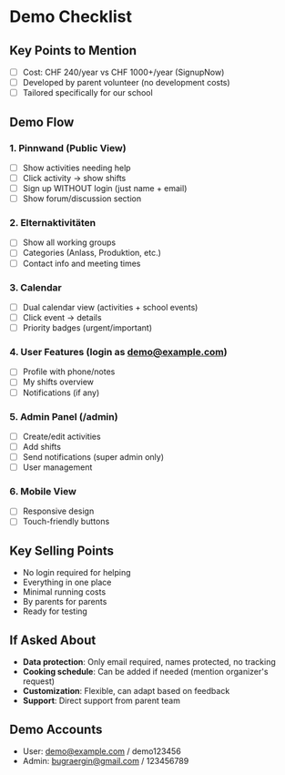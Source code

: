 # Demo Checklist

## Key Points to Mention
- [ ] Cost: CHF 240/year vs CHF 1000+/year (SignupNow)
- [ ] Developed by parent volunteer (no development costs)
- [ ] Tailored specifically for our school

## Demo Flow

### 1. Pinnwand (Public View)
- [ ] Show activities needing help
- [ ] Click activity → show shifts
- [ ] Sign up WITHOUT login (just name + email)
- [ ] Show forum/discussion section

### 2. Elternaktivitäten
- [ ] Show all working groups
- [ ] Categories (Anlass, Produktion, etc.)
- [ ] Contact info and meeting times

### 3. Calendar
- [ ] Dual calendar view (activities + school events)
- [ ] Click event → details
- [ ] Priority badges (urgent/important)

### 4. User Features (login as demo@example.com)
- [ ] Profile with phone/notes
- [ ] My shifts overview
- [ ] Notifications (if any)

### 5. Admin Panel (/admin)
- [ ] Create/edit activities
- [ ] Add shifts
- [ ] Send notifications (super admin only)
- [ ] User management

### 6. Mobile View
- [ ] Responsive design
- [ ] Touch-friendly buttons

## Key Selling Points
- No login required for helping
- Everything in one place
- Minimal running costs
- By parents for parents
- Ready for testing

## If Asked About
- **Data protection**: Only email required, names protected, no tracking
- **Cooking schedule**: Can be added if needed (mention organizer's request)
- **Customization**: Flexible, can adapt based on feedback
- **Support**: Direct support from parent team

## Demo Accounts
- User: demo@example.com / demo123456
- Admin: bugraergin@gmail.com / 123456789